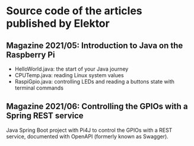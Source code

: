 # Source code of the articles published by Elektor

## Magazine 2021/05: Introduction to Java on the Raspberry Pi

* HelloWorld.java: the start of your Java journey
* CPUTemp.java: reading Linux system values 
* RaspiGpio.java: controlling LEDs and reading a buttons state with terminal commands

## Magazine 2021/06: Controlling the GPIOs with a Spring REST service

Java Spring Boot project with Pi4J to control the GPIOs with a REST service, documented with OpenAPI (formerly known as Swagger).